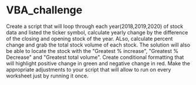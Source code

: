 # VBA_challenge
Create a script that will loop through each year(2018,2019,2020) of stock data and listed the ticker symbol, calculate yearly change by the difference of the closing and opening stock of the year. ALso, calculate percent change and grab the total stock volume of each stock.
The solution will also be able to locate the stock with the "Greatest % increase", "Greatest % Decrease" and "Greatest total volume".
Create conditional formatting that will highlight positive change in green and negative change in red.
Make the appropriate adjustments to your script that will allow to run on every worksheet just by running it once.